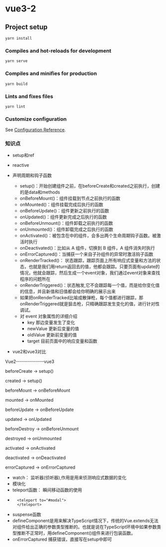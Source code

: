 # vue3-2

## Project setup
```
yarn install
```

### Compiles and hot-reloads for development
```
yarn serve
```

### Compiles and minifies for production
```
yarn build
```

### Lints and fixes files
```
yarn lint
```

### Customize configuration
See [Configuration Reference](https://cli.vuejs.org/config/).

### 知识点
* setup和ref
* reactive
* 声明周期和钩子函数
  * setup()：开始创建组件之前，在beforeCreate和created之前执行，创建的是data和methods
  * onBeforeMount()：组件挂载到节点之前执行的函数
  * onMounted()：组件挂载完成后执行的函数
  * onBeforeUpdate()：组件更新之前执行的函数
  * onUpdated()：组件更新完成之后执行的函数
  * onBeforeUnmount()：组件卸载之前执行的函数
  * onUnmounted()：组件卸载完成之后执行的函数
  * onActivated()：被包含在<keep-alive>中的组件，会多出两个生命周期钩子函数。被激活时执行
  * onDeactivated()：比如从 A 组件，切换到 B 组件，A 组件消失时执行
  * onErrorCaptured()：当捕获一个来自子孙组件的异常时激活钩子函数
  * onRenderTracked()： 状态跟踪，跟踪页面上所有响应式变量和方法的状态，也就是我们用return返回去的值，他都会跟踪。只要页面有update的情况，他就会跟踪，然后生成一个event对象，我们通过event对象来查找程序的问题所在
  * onRenderTriggered()：状态触发,它不会跟踪每一个值，而是给你变化值的信息，并且新值和旧值都会给你明确的展示出来
  * 如果把onRenderTracked比喻成散弹枪，每个值都进行跟踪，那onRenderTriggered就是狙击枪，只精确跟踪发生变化的值，进行针对性调试。
  * 对 event 对象属性的详细介绍
    - key 那边变量发生了变化
    - newValue 更新后变量的值
    - oldValue 更新前变量的值
    - target 目前页面中的响应变量和函数

* vue2和vue3对比

Vue2--------------vue3

beforeCreate  -> setup()

created       -> setup()

beforeMount   -> onBeforeMount

mounted       -> onMounted

beforeUpdate  -> onBeforeUpdate

updated       -> onUpdated

beforeDestroy -> onBeforeUnmount

destroyed     -> onUnmounted

activated     -> onActivated

deactivated   -> onDeactivated

errorCaptured -> onErrorCaptured

* watch： 监听器(侦听器),作用是用来侦测响应式数据的变化
* 模块化
* teleport函数： 瞬间移动函数的使用
* 
  ```
    <teleport to="#modal">
    </teleport>
  ```
* suspense函数
* defineComponent是用来解决TypeScript情况下，传统的Vue.extends无法对组件给出正确的参数类型推断的。也就是说在TypeScript环境中如果参数类型推断不正常时，用defineComponent()组件来进行包装函数。
* onErrorCaptured 捕获错误，直接写在setup中即可